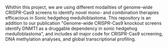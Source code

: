 Whithin this project, we are using different modalities of genome-wide CRISPR-Cas9 screens to identify novel mono- and combination therapies efficacious in Sonic hedgehog medulloblastoma.
This repository is an addition to our publication "Genome-wide CRISPR-Cas9 knockout screens identify DNMT1 as a druggable dependency in sonic hedgehog medulloblastoma", and includes all major code for CRISPR-Cas9 screening, DNA methylation analyses, and global transcriptional profiling.
